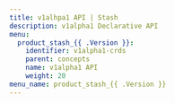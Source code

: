 ```yaml
---
title: v1alhpa1 API | Stash
description: v1alpha1 Declarative API
menu:
  product_stash_{{ .Version }}:
    identifier: v1alpha1-crds
    parent: concepts
    name: v1alpha1 API
    weight: 20
menu_name: product_stash_{{ .Version }}
---
```

